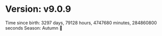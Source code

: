 # Version: v9.0.9
Time since birth: 3297 days, 79128 hours, 4747680 minutes, 284860800 seconds
Season: Autumn 🍁
